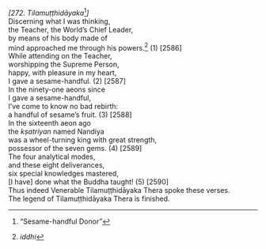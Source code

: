 *\[272. Tilamuṭṭhidāyaka*[^1]*\]*  
Discerning what I was thinking,  
the Teacher, the World’s Chief Leader,  
by means of his body made of  
mind approached me through his powers.[^2] (1) \[2586\]  
While attending on the Teacher,  
worshipping the Supreme Person,  
happy, with pleasure in my heart,  
I gave a sesame-handful. (2) \[2587\]  
In the ninety-one aeons since  
I gave a sesame-handful,  
I’ve come to know no bad rebirth:  
a handful of sesame’s fruit. (3) \[2588\]  
In the sixteenth aeon ago  
the *kṣatriyan* named Nandiya  
was a wheel-turning king with great strength,  
possessor of the seven gems. (4) \[2589\]  
The four analytical modes,  
and these eight deliverances,  
six special knowledges mastered,  
\[I have\] done what the Buddha taught! (5) \[2590\]  
Thus indeed Venerable Tilamuṭṭhidāyaka Thera spoke these verses.  
The legend of Tilamuṭṭhidāyaka Thera is finished.  
[^1]: “Sesame-handful Donor”  
[^2]: *iddhi*
